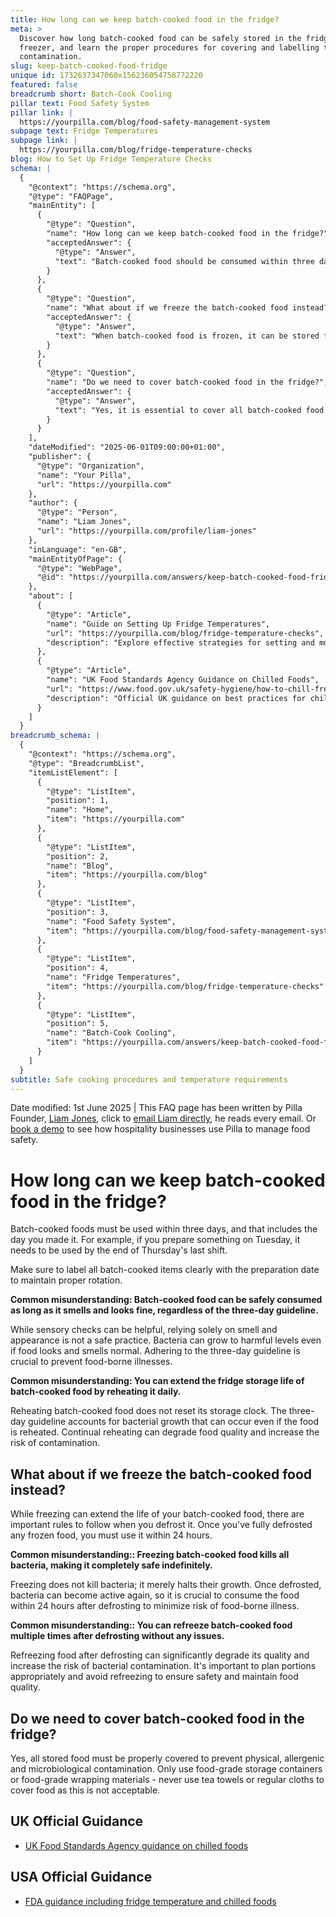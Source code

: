 ```yaml
---
title: How long can we keep batch-cooked food in the fridge?
meta: >
  Discover how long batch-cooked food can be safely stored in the fridge or
  freezer, and learn the proper procedures for covering and labelling to prevent
  contamination.
slug: keep-batch-cooked-food-fridge
unique id: 1732637347060x156236054758772220
featured: false
breadcrumb short: Batch-Cook Cooling
pillar text: Food Safety System
pillar link: |
  https://yourpilla.com/blog/food-safety-management-system
subpage text: Fridge Temperatures
subpage link: |
  https://yourpilla.com/blog/fridge-temperature-checks
blog: How to Set Up Fridge Temperature Checks
schema: |
  {
    "@context": "https://schema.org",
    "@type": "FAQPage",
    "mainEntity": [
      {
        "@type": "Question",
        "name": "How long can we keep batch-cooked food in the fridge?",
        "acceptedAnswer": {
          "@type": "Answer",
          "text": "Batch-cooked food should be consumed within three days, including the day it was prepared. For instance, if the food is cooked on Tuesday, it should be used by the end of Thursday. Clearly label each batch-cooked item with the preparation date to ensure proper food rotation and safety."
        }
      },
      {
        "@type": "Question",
        "name": "What about if we freeze the batch-cooked food instead?",
        "acceptedAnswer": {
          "@type": "Answer",
          "text": "When batch-cooked food is frozen, it can be stored for longer periods. However, once defrosted, it should be consumed within 24 hours. This is to prevent bacterial growth, as freezing does not kill bacteria but merely halts their growth. Always plan to use defrosted food within this time frame to ensure safety."
        }
      },
      {
        "@type": "Question",
        "name": "Do we need to cover batch-cooked food in the fridge?",
        "acceptedAnswer": {
          "@type": "Answer",
          "text": "Yes, it is essential to cover all batch-cooked food stored in the fridge to prevent contamination from physical, allergenic, and microbiological sources. Use only food-grade storage containers or wraps, and avoid using non-food-grade materials like tea towels for covering food."
        }
      }
    ],
    "dateModified": "2025-06-01T09:00:00+01:00",
    "publisher": {
      "@type": "Organization",
      "name": "Your Pilla",
      "url": "https://yourpilla.com"
    },
    "author": {
      "@type": "Person",
      "name": "Liam Jones",
      "url": "https://yourpilla.com/profile/liam-jones"
    },
    "inLanguage": "en-GB",
    "mainEntityOfPage": {
      "@type": "WebPage",
      "@id": "https://yourpilla.com/answers/keep-batch-cooked-food-fridge"
    },
    "about": [
      {
        "@type": "Article",
        "name": "Guide on Setting Up Fridge Temperatures",
        "url": "https://yourpilla.com/blog/fridge-temperature-checks",
        "description": "Explore effective strategies for setting and monitoring fridge temperatures to ensure food safety within hospitality operations."
      },
      {
        "@type": "Article",
        "name": "UK Food Standards Agency Guidance on Chilled Foods",
        "url": "https://www.food.gov.uk/safety-hygiene/how-to-chill-freeze-and-defrost-food-safely",
        "description": "Official UK guidance on best practices for chilling, freezing, and defrosting food safely to prevent contamination and ensure food safety."
      }
    ]
  }
breadcrumb_schema: |
  {
    "@context": "https://schema.org",
    "@type": "BreadcrumbList",
    "itemListElement": [
      {
        "@type": "ListItem",
        "position": 1,
        "name": "Home",
        "item": "https://yourpilla.com"
      },
      {
        "@type": "ListItem",
        "position": 2,
        "name": "Blog",
        "item": "https://yourpilla.com/blog"
      },
      {
        "@type": "ListItem",
        "position": 3,
        "name": "Food Safety System",
        "item": "https://yourpilla.com/blog/food-safety-management-system"
      },
      {
        "@type": "ListItem",
        "position": 4,
        "name": "Fridge Temperatures",
        "item": "https://yourpilla.com/blog/fridge-temperature-checks"
      },
      {
        "@type": "ListItem",
        "position": 5,
        "name": "Batch-Cook Cooling",
        "item": "https://yourpilla.com/answers/keep-batch-cooked-food-fridge"
      }
    ]
  }
subtitle: Safe cooking procedures and temperature requirements
---
```


Date modified: 1st June 2025 | This FAQ page has been written by Pilla Founder, [Liam Jones](https://yourpilla.com/profile/liam-jones), click to [email Liam directly](https://mailto:liam@yourpilla.com/), he reads every email. Or [book a demo](https://calendly.com/pilla/demo) to see how hospitality businesses use Pilla to manage food safety.

# How long can we keep batch-cooked food in the fridge?

Batch-cooked foods must be used within three days, and that includes the day you made it. For example, if you prepare something on Tuesday, it needs to be used by the end of Thursday's last shift.

Make sure to label all batch-cooked items clearly with the preparation date to maintain proper rotation.

**Common misunderstanding: Batch-cooked food can be safely consumed as long as it smells and looks fine, regardless of the three-day guideline.**

While sensory checks can be helpful, relying solely on smell and appearance is not a safe practice. Bacteria can grow to harmful levels even if food looks and smells normal. Adhering to the three-day guideline is crucial to prevent food-borne illnesses.

**Common misunderstanding: You can extend the fridge storage life of batch-cooked food by reheating it daily.**

Reheating batch-cooked food does not reset its storage clock. The three-day guideline accounts for bacterial growth that can occur even if the food is reheated. Continual reheating can degrade food quality and increase the risk of contamination.

## What about if we freeze the batch-cooked food instead?

While freezing can extend the life of your batch-cooked food, there are important rules to follow when you defrost it. Once you've fully defrosted any frozen food, you must use it within 24 hours.

**Common misunderstanding:: Freezing batch-cooked food kills all bacteria, making it completely safe indefinitely.**

Freezing does not kill bacteria; it merely halts their growth. Once defrosted, bacteria can become active again, so it is crucial to consume the food within 24 hours after defrosting to minimize risk of food-borne illness.

**Common misunderstanding:: You can refreeze batch-cooked food multiple times after defrosting without any issues.**

Refreezing food after defrosting can significantly degrade its quality and increase the risk of bacterial contamination. It's important to plan portions appropriately and avoid refreezing to ensure safety and maintain food quality.

## Do we need to cover batch-cooked food in the fridge?

Yes, all stored food must be properly covered to prevent physical, allergenic and microbiological contamination. Only use food-grade storage containers or food-grade wrapping materials - never use tea towels or regular cloths to cover food as this is not acceptable.

## UK Official Guidance

-   [UK Food Standards Agency guidance on chilled foods](https://www.food.gov.uk/safety-hygiene/how-to-chill-freeze-and-defrost-food-safely)

## USA Official Guidance

-   [FDA guidance including fridge temperature and chilled foods](https://www.fda.gov/consumers/consumer-updates/are-you-storing-food-safely)
